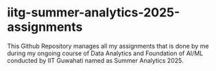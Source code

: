 # iitg-summer-analytics-2025-assignments
This Github Repository manages all my assignments that is done by me during my ongoing course of Data Analytics and Foundation of AI/ML conducted by IIT Guwahati named as Summer Analytics 2025.
